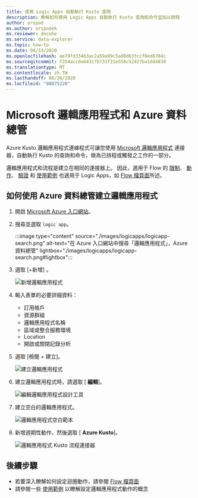 ```yaml
---
title: 使用 Logic Apps 自動執行 Kusto 查詢
description: 瞭解如何使用 Logic Apps 自動執行 Kusto 查詢和命令並加以排程
author: orspod
ms.author: orspodek
ms.reviewer: docohe
ms.service: data-explorer
ms.topic: how-to
ms.date: 04/14/2020
ms.openlocfilehash: ae79fd334b3ac2a59a99c5ad8d63fccf0ed6784c
ms.sourcegitcommit: f354accde64317b731f21e558c52427ba1dd4830
ms.translationtype: MT
ms.contentlocale: zh-TW
ms.lasthandoff: 08/26/2020
ms.locfileid: "88875220"
---
```

# <a name="microsoft-logic-app-and-azure-data-explorer"></a>Microsoft 邏輯應用程式和 Azure 資料總管

Azure Kusto 邏輯應用程式連線程式可讓您使用 [Microsoft 邏輯應用程式](https://docs.microsoft.com/azure/logic-apps/logic-apps-what-are-logic-apps) 連接器，自動執行 Kusto 的查詢和命令，做為已排程或觸發之工作的一部分。

邏輯應用程式和流程是建立在相同的連接器上。 因此，適用于 Flow 的 [限制](flow.md#limitations)、 [動作](flow.md#azure-kusto-flow-actions)、 [驗證](flow.md#authentication) 和 [使用範例](flow.md#azure-kusto-flow-actions) 也適用于 Logic Apps，如 [Flow 檔頁面](flow.md)所述。

## <a name="how-to-create-a-logic-app-with-azure-data-explorer"></a>如何使用 Azure 資料總管建立邏輯應用程式

1. 開啟 [Microsoft Azure 入口網站](https://ms.portal.azure.com/)。 
1. 搜尋並選取 `logic app`。

    :::image type="content" source="./images/logicapps/logicapp-search.png" alt-text="在 Azure 入口網站中搜尋「邏輯應用程式」，Azure 資料總管" lightbox="./images/logicapps/logicapp-search.png#lightbox":::

1. 選取 [+新增]  。

    ![新增邏輯應用程式](./Images/logicapps/logicapp-add.png)

1. 輸入表單的必要詳細資料：
    * 訂用帳戶
    * 資源群組
    * 邏輯應用程式名稱
    * 區域或整合服務環境
    * Location
    * 開啟或關閉記錄分析
1. 選取 [檢閱 + 建立]。

    ![建立邏輯應用程式](./Images/logicapps/logicapp-create-new.png)

1. 建立邏輯應用程式時，請選取 [ **編輯**]。

    ![編輯邏輯應用程式設計工具](./Images/logicapps/logicapp-editdesigner.png "logicapp-editdesigner")

1. 建立空白的邏輯應用程式。

    ![邏輯應用程式空白範本](./Images/logicapps/logicapp-blanktemplate.png "logicapp-blanktemplate")

1. 新增週期性動作，然後選取 [ **Azure Kusto**]。

    ![邏輯應用程式 Kusto 流程連接器](./Images/logicapps/logicapp-kustoconnector.png "logicapp-kustoconnector")

## <a name="next-steps"></a>後續步驟

* 若要深入瞭解如何設定迴圈動作，請參閱 [Flow 檔頁面](flow.md)
* 請參閱一些 [使用範例](flow.md#azure-kusto-flow-actions) 以瞭解設定邏輯應用程式動作的概念
